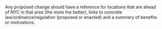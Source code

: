 Any proposed change should have a reference for locations that are ahead of NYC in that area (the more the better), links to concrete law/ordinance/regulation (proposed or enacted) and a summary of benefits or motivations.
